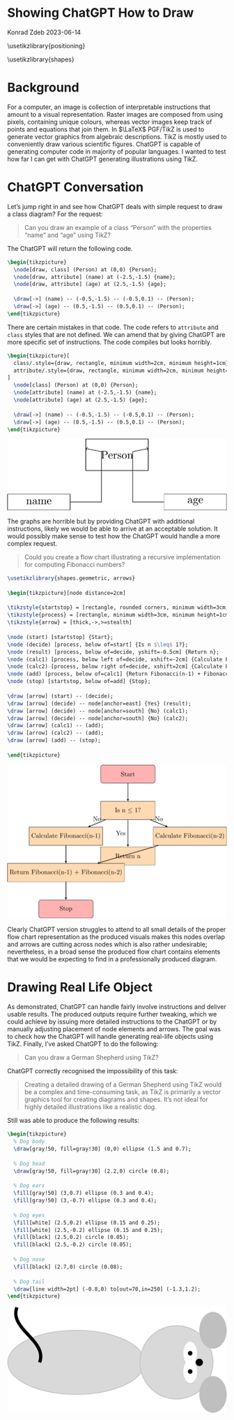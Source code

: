 # Showing ChatGPT How to Draw
Konrad Zdeb
2023-06-14

\usetikzlibrary{positioning}

\usetikzlibrary{shapes}

# Background

For a computer, an image is collection of interpretable instructions
that amount to a visual representation. Raster images are composed from
using pixels, containing unique colours, whereas vector images keep
track of points and equations that join them. In $\LaTeX$ PGF/TikZ is
used to generate vector graphics from algebraic descriptions. TikZ is
mostly used to conveniently draw various scientific figures. ChatGPT is
capable of generating computer code in majority of popular languages. I
wanted to test how far I can get with ChatGPT generating illustrations
using TikZ.

# ChatGPT Conversation

Let’s jump right in and see how ChatGPT deals with simple request to
draw a class diagram? For the request:

> Can you draw an example of a class “Person” with the properties “name”
> and “age” using TikZ?

The ChatGPT will return the following code.

``` tex
\begin{tikzpicture}
  \node[draw, class] (Person) at (0,0) {Person};
  \node[draw, attribute] (name) at (-2.5,-1.5) {name};
  \node[draw, attribute] (age) at (2.5,-1.5) {age};
  
  \draw[->] (name) -- (-0.5,-1.5) -- (-0.5,0.1) -- (Person);
  \draw[->] (age) -- (0.5,-1.5) -- (0.5,0.1) -- (Person);
\end{tikzpicture}
```

There are certain mistakes in that code. The code refers to `attribute`
and `class` styles that are not defined. We can amend that by giving
ChatGPT are more specific set of instructions. The code compiles but
looks horribly.

``` tex
\begin{tikzpicture}[
  class/.style={draw, rectangle, minimum width=2cm, minimum height=1cm},
  attribute/.style={draw, rectangle, minimum width=2cm, minimum height=0.5cm}
]
  \node[class] (Person) at (0,0) {Person};
  \node[attribute] (name) at (-2.5,-1.5) {name};
  \node[attribute] (age) at (2.5,-1.5) {age};
  
  \draw[->] (name) -- (-0.5,-1.5) -- (-0.5,0.1) -- (Person);
  \draw[->] (age) -- (0.5,-1.5) -- (0.5,0.1) -- (Person);
\end{tikzpicture}
```

![Sample Class](index_files/figure-commonmark/TrivialClassAmended-1.png)

The graphs are horrible but by providing ChatGPT with additional
instructions, likely we would be able to arrive at an acceptable
solution. It would possibly make sense to test how the ChatGPT would
handle a more complex request.

> Could you create a flow chart illustrating a recursive implementation
> for computing Fibonacci numbers?

``` tex
\usetikzlibrary{shapes.geometric, arrows}

\begin{tikzpicture}[node distance=2cm]

\tikzstyle{startstop} = [rectangle, rounded corners, minimum width=3cm, minimum height=1cm,text centered, draw=black, fill=red!30]
\tikzstyle{process} = [rectangle, minimum width=3cm, minimum height=1cm, text centered, draw=black, fill=orange!30]
\tikzstyle{arrow} = [thick,->,>=stealth]

\node (start) [startstop] {Start};
\node (decide) [process, below of=start] {Is n $\leq$ 1?};
\node (result) [process, below of=decide, yshift=-0.5cm] {Return n};
\node (calc1) [process, below left of=decide, xshift=-2cm] {Calculate Fibonacci(n-1)};
\node (calc2) [process, below right of=decide, xshift=2cm] {Calculate Fibonacci(n-2)};
\node (add) [process, below of=calc1] {Return Fibonacci(n-1) + Fibonacci(n-2)};
\node (stop) [startstop, below of=add] {Stop};

\draw [arrow] (start) -- (decide);
\draw [arrow] (decide) -- node[anchor=east] {Yes} (result);
\draw [arrow] (decide) -- node[anchor=south] {No} (calc1);
\draw [arrow] (decide) -- node[anchor=south] {No} (calc2);
\draw [arrow] (calc1) -- (add);
\draw [arrow] (calc2) -- (add);
\draw [arrow] (add) -- (stop);

\end{tikzpicture}
```

![Fibonacci Flow Chart](index_files/figure-commonmark/FlowChart-1.png)

Clearly ChatGPT version struggles to attend to all small details of the
proper flow chart representation as the produced visuals makes this
nodes overlap and arrows are cutting across nodes which is also rather
undesirable; nevertheless, in a broad sense the produced flow chart
contains elements that we would be expecting to find in a professionally
produced diagram.

# Drawing Real Life Object

As demonstrated, ChatGPT can handle fairly involve instructions and
deliver usable results. The produced outputs require further tweaking,
which we could achieve by issuing more detailed instructions to the
ChatGPT or by manually adjusting placement of node elements and arrows.
The goal was to check how the ChatGPT will handle generating real-life
objects using TikZ. Finally, I’ve asked ChatGPT to do the following:

> Can you draw a German Shepherd using TikZ?

ChatGPT correctly recognised the impossibility of this task:

> Creating a detailed drawing of a German Shepherd using TikZ would be a
> complex and time-consuming task, as TikZ is primarily a vector
> graphics tool for creating diagrams and shapes. It’s not ideal for
> highly detailed illustrations like a realistic dog.

Still was able to produce the following results:

``` tex
\begin{tikzpicture}
  % Dog body
  \draw[gray!50, fill=gray!30] (0,0) ellipse (1.5 and 0.7);

  % Dog head
  \draw[gray!50, fill=gray!30] (2.2,0) circle (0.8);

  % Dog ears
  \fill[gray!50] (3,0.7) ellipse (0.3 and 0.4);
  \fill[gray!50] (3,-0.7) ellipse (0.3 and 0.4);

  % Dog eyes
  \fill[white] (2.5,0.2) ellipse (0.15 and 0.25);
  \fill[white] (2.5,-0.2) ellipse (0.15 and 0.25);
  \fill[black] (2.5,0.2) circle (0.05);
  \fill[black] (2.5,-0.2) circle (0.05);

  % Dog nose
  \fill[black] (2.7,0) circle (0.08);

  % Dog tail
  \draw[line width=2pt] (-0.8,0) to[out=70,in=250] (-1.3,1.2);
\end{tikzpicture}
```

![German Shephard](index_files/figure-commonmark/GermanShephard-1.png)
